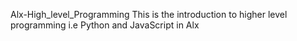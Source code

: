 Alx-High_level_Programming
This is the introduction to higher level programming i.e Python and JavaScript in Alx
